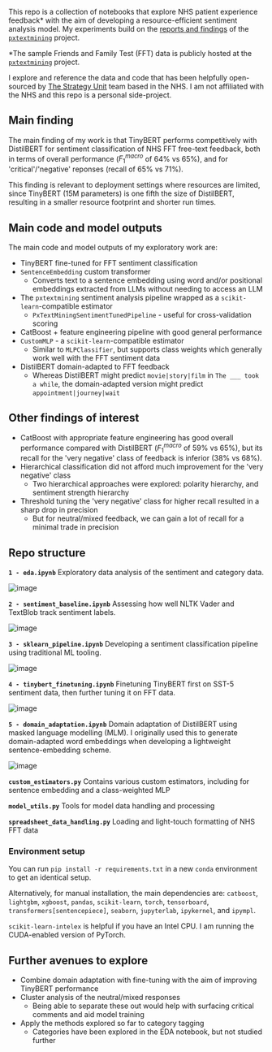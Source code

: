 This repo is a collection of notebooks that explore NHS patient experience feedback* with the aim of developing a resource-efficient sentiment analysis model. My experiments build on the [reports and findings](https://the-strategy-unit.github.io/PatientExperience-QDC/) of the [`pxtextmining`](https://github.com/The-Strategy-Unit/pxtextmining/tree/main) project.

*The sample Friends and Family Test (FFT) data is publicly hosted at the [`pxtextmining`](https://github.com/The-Strategy-Unit/pxtextmining/tree/main) project.

I explore and reference the data and code that has been helpfully open-sourced by [The Strategy Unit](https://github.com/The-Strategy-Unit) team based in the NHS. I am not affiliated with the NHS and this repo is a personal side-project.

## Main finding
The main finding of my work is that TinyBERT performs competitively with DistilBERT for sentiment classification of NHS FFT free-text feedback, both in terms of overall performance ($F_1^{macro}$ of 64% vs 65%), and for 'critical'/'negative' reponses (recall of 65% vs 71%).

This finding is relevant to deployment settings where resources are limited, since TinyBERT (15M parameters) is one fifth the size of DistilBERT, resulting in a smaller resource footprint and shorter run times.

## Main code and model outputs

The main code and model outputs of my exploratory work are:
 - TinyBERT fine-tuned for FFT sentiment classification
 - `SentenceEmbedding` custom transformer
   - Converts text to a sentence embedding using word and/or positional embeddings extracted from LLMs without needing to access an LLM
 - The `pxtextmining` sentiment analysis pipeline wrapped as a `scikit-learn`-compatible estimator
   - `PxTextMiningSentimentTunedPipeline` - useful for cross-validation scoring
 - CatBoost + feature engineering pipeline with good general performance
 - `CustomMLP` - a `scikit-learn`-compatible estimator
   - Similar to `MLPClassifier`, but supports class weights which generally work well with the FFT sentiment data
 - DistilBERT domain-adapted to FFT feedback
     - Whereas DistilBERT might predict `movie|story|film` in `The ___ took a while`, the domain-adapted version might predict `appointment|journey|wait`

## Other findings of interest
 - CatBoost with appropriate feature engineering has good overall performance compared with DistilBERT ($F_1^{macro}$ of 59% vs 65%), but its recall for the 'very negative' class of feedback is inferior (38% vs 68%).
 - Hierarchical classification did not afford much improvement for the 'very negative' class
   - Two hierarchical approaches were explored: polarity hierarchy, and sentiment strength hierarchy
 - Threshold tuning the 'very negative' class for higher recall resulted in a sharp drop in precision
   - But for neutral/mixed feedback, we can gain a lot of recall for a minimal trade in precision 


## Repo structure

**`1 - eda.ipynb`**
Exploratory data analysis of the sentiment and category data.

![image](https://github.com/user-attachments/assets/92ac3f79-63d7-48c2-af2b-d8cbbbaf03fc)

**`2 - sentiment_baseline.ipynb`**
Assessing how well NLTK Vader and TextBlob track sentiment labels.

![image](https://github.com/user-attachments/assets/c871f5c4-bb43-4145-b485-13f2dd2af25a)

**`3 - sklearn_pipeline.ipynb`**
Developing a sentiment classification pipeline using traditional ML tooling.

![image](https://github.com/user-attachments/assets/655a1fd5-4395-4274-9a58-d49699e41e7b)

**`4 - tinybert_finetuning.ipynb`**
Finetuning TinyBERT first on SST-5 sentiment data, then further tuning it on FFT data.

![image](https://github.com/user-attachments/assets/aed20549-a668-4f47-9dde-facd7cff9515)

**`5 - domain_adaptation.ipynb`**
Domain adaptation of DistilBERT using masked language modelling (MLM). I originally used this to generate domain-adapted word embeddings when developing a lightweight sentence-embedding scheme. 

![image](https://github.com/user-attachments/assets/c7647a6b-d374-46f1-b347-7024d5128b4c)

**`custom_estimators.py`** Contains various custom estimators, including for sentence embedding and a class-weighted MLP

**`model_utils.py`** Tools for model data handling and processing

**`spreadsheet_data_handling.py`** Loading and light-touch formatting of NHS FFT data

### Environment setup
You can run `pip install -r requirements.txt` in a new `conda` environment to get an identical setup.

Alternatively, for manual installation, the main dependencies are: `catboost`, `lightgbm`, `xgboost`, `pandas`, `scikit-learn`, `torch`, `tensorboard`, `transformers[sentencepiece]`, `seaborn`, `jupyterlab`, `ipykernel`, and `ipympl`.

`scikit-learn-intelex` is helpful if you have an Intel CPU. I am running the CUDA-enabled version of PyTorch.

 ## Further avenues to explore
 - Combine domain adaptation with fine-tuning with the aim of improving TinyBERT performance
 - Cluster analysis of the neutral/mixed responses
   - Being able to separate these out would help with surfacing critical comments and aid model training
 - Apply the methods explored so far to category tagging
   - Categories have been explored in the EDA notebook, but not studied further   
